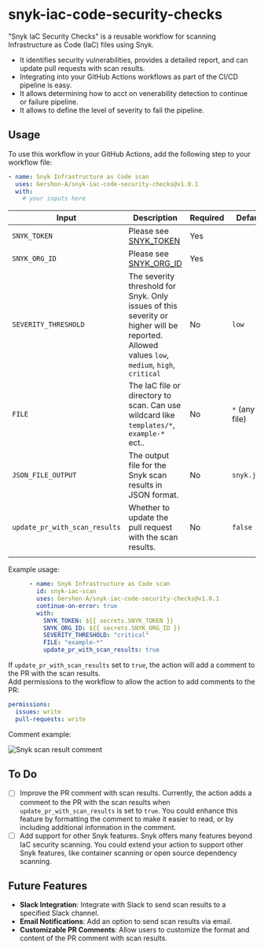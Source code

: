 # snyk-iac-code-security-checks

"Snyk IaC Security Checks" is a reusable workflow for scanning Infrastructure as Code (IaC) files using Snyk.

- It identifies security vulnerabilities, provides a detailed report, and can update pull requests with scan results.
- Integrating into your GitHub Actions workflows as part of the CI/CD pipeline is easy.
- It allows determining how to acct on venerability detection to continue or failure pipeline.
- It allows to define the level of severity to fail the pipeline.

## Usage

To use this workflow in your GitHub Actions, add the following step to your workflow file:

```yaml
- name: Snyk Infrastructure as Code scan
  uses: Gershon-A/snyk-iac-code-security-checks@v1.0.1
  with:
    # your inputs here
```

| Input                     | Description                                                       | Required | Default     |
| ------------------------- | ----------------------------------------------------------------- | -------- | ----------- |
| `SNYK_TOKEN`     | Please see  [SNYK_TOKEN](https://docs.snyk.io/getting-started/how-to-obtain-and-authenticate-with-your-snyk-api-token)| Yes       |        |
| `SNYK_ORG_ID`     | Please see  [SNYK_ORG_ID](https://docs.snyk.io/snyk-cli/scan-and-maintain-projects-using-the-cli/using-snyk-code-from-the-cli/set-the-snyk-organization-for-the-cli-tests) | Yes       |        |
| `SEVERITY_THRESHOLD`     | The severity threshold for Snyk. Only issues of this severity or higher will be reported. Allowed values `low`, `medium`, `high`, `critical` | No       | `low`       |
| `FILE`                   | The IaC file or directory to scan. Can use wildcard like `templates/*`, `example-*`  ect..                           | No       | `*` (any file) |
| `JSON_FILE_OUTPUT`       | The output file for the Snyk scan results in JSON format.         | No       | `snyk.json` |
| `update_pr_with_scan_results` | Whether to update the pull request with the scan results.      | No       | `false`      |
|       | |        |      |

Example usage:

```yaml
      - name: Snyk Infrastructure as Code scan
        id: snyk-iac-scan
        uses: Gershon-A/snyk-iac-code-security-checks@v1.0.1
        continue-on-error: true
        with:
          SNYK_TOKEN: ${{ secrets.SNYK_TOKEN }}
          SNYK_ORG_ID: ${{ secrets.SNYK_ORG_ID }}
          SEVERITY_THRESHOLD: "critical"
          FILE: "example-*"
          update_pr_with_scan_results: true

```

If `update_pr_with_scan_results` set to `true`, the action will add a comment to the PR with the scan results.  
Add permissions to the workflow to allow the action to add comments to the PR:

```yaml
permissions:
  issues: write
  pull-requests: write
```
Comment example:

![Snyk scan result comment](https://imgur.com/YTOHD9l.png)

## To Do

- [ ] Improve the PR comment with scan results. Currently, the action adds a comment to the PR with the scan results when `update_pr_with_scan_results` is set to `true`. You could enhance this feature by formatting the comment to make it easier to read, or by including additional information in the comment.
- [ ] Add support for other Snyk features. Snyk offers many features beyond IaC security scanning. You could extend your action to support other Snyk features, like container scanning or open source dependency scanning.

## Future Features

- **Slack Integration**: Integrate with Slack to send scan results to a specified Slack channel.
- **Email Notifications**: Add an option to send scan results via email.
- **Customizable PR Comments**: Allow users to customize the format and content of the PR comment with scan results.